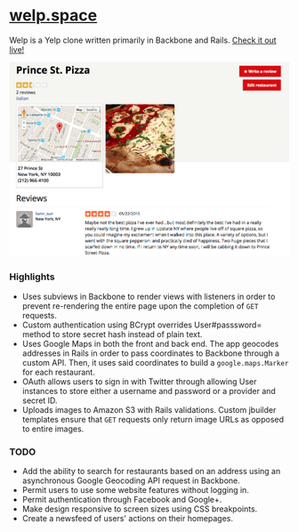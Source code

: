 # [welp.space](www.welp.space)

Welp is a Yelp clone written primarily in Backbone and Rails. [Check it out live!](http://welp.space)

![screenshot](public/screenshot.png)



### Highlights

* Uses subviews in Backbone to render views with listeners in order to prevent re-rendering the entire page upon the completion of `GET` requests.
* Custom authentication using BCrypt overrides User#passsword= method to store secret hash instead of plain text.
* Uses Google Maps in both the front and back end. The app geocodes addresses in Rails in order to pass coordinates to Backbone through a custom API. Then, it uses said coordinates to build a `google.maps.Marker` for each restaurant.
* OAuth allows users to sign in with Twitter through allowing User instances to store either a username and password  or a provider and secret ID.
* Uploads images to Amazon S3 with Rails validations. Custom jbuilder templates ensure that `GET` requests only return image URLs as opposed to entire images.

### TODO
* Add the ability to search for restaurants based on an address using an asynchronous Google Geocoding API request in Backbone.
* Permit users to use some website features without logging in.
* Permit authentication through Facebook and Google+.
* Make design responsive to screen sizes using CSS breakpoints.
* Create a newsfeed of users' actions on their homepages.
